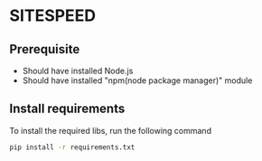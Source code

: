 # SITESPEED

## Prerequisite
* Should have installed Node.js
* Should have installed "npm(node package manager)" module

## Install requirements
To install the required libs, run the following command
```sh
pip install -r requirements.txt
```



